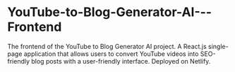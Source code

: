 # YouTube-to-Blog-Generator-AI---Frontend
The frontend of the YouTube to Blog Generator AI project. A React.js single-page application that allows users to convert YouTube videos into SEO-friendly blog posts with a user-friendly interface. Deployed on Netlify.
